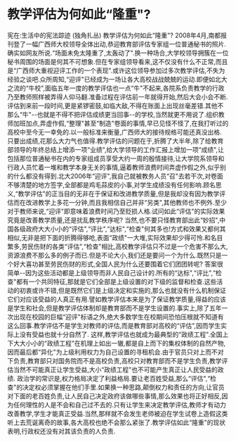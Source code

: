 # 教学评估为何如此“隆重"?

宪在:生活中的宪法踪迹 (独角扎丛)
教学评估为何如此“隆重"?
2008年4月,南都报刊登了一幅广西师大校领导全体出动,恭迎教育部评估专家组一位普通秘书的照片.确实如网友所说.“场面未免太隆重了,太轰动了".换一种场合,大学校领导拥簇在一位秘书周围的场面是何其不可想象.但在专家组领导看来,这不仅没有什么不正常,而且是“广西师大重视迎评工作的一个表现".或许这位领导参加过多次教学评估,不失为经验之谈吧.众所周知,“迎评"已经成为一场让各大高校战战兢兢的运动.即便如北大之流的“牛校",面临五年一度的教学评估也一点“牛"不起来,各院系负责教学的行政乃至教师照样被弄得人仰马翻.准备过程在评估前一年就得开始,然后大会小会不断.评估到来前一段时间,更是紧锣密鼓,如临大敌,不得在账面上出现丝毫差错.其他不那么“牛"--也就是不得不把评估成绩更当回事--的学校,当然就更不用说了.组织教师加班加点,弄虚作假,“整理"甚至“制造"卷面的事情,早已见怪不怪了,在我打听过的高校中至今无一幸免的.以一般标准来衡量,广西师大的接待规格可能还真没出格.
只要出成绩,花那么大力气也值得.教学评估的问题在于,折腾了大半年,除了给教育部领导的年终总结上增添一项“业绩",给大学领导的工作汇报上增加一项“成绩",让包括那位普通秘书在内的专家组成员享受大约一周的殷情接待,让大学院系领导和行政人员忙着一堆和教学本身无关的事情,逼着教师浪费时间弄虚作假之外,似乎别的什么都没有得到.北大2006年“迎评",我自己就被教务人员“召"去若干次,对卷面不够清楚的地方签字,全部都是鸡毛蒜皮的小事,对学生成绩没有任何影响.顾名思义,“教学评估"的正当目的无非在于保证和改进教学质量,但是我却没有因为教学评估而在改进教学上多花一分钟,而且我相信自己并非“另类",其他教师也不例外.至少对于教师来说,“迎评"即意味着浪费时间乃至贬损人格.试问如此“评估"的实际效果究竟是改善教学质量,还是扰乱教学秩序呢?
当然,也不要只怪教育部出此“妙招",中国各级政府大大小小的“评估",“评比",“达标",“检查"何其多也!方式和效果又都何其相似,无非是把下面的折腾得够呛,表面“政绩"一大堆,实际效果却少得可怜.和名目繁多,劳民伤财的各类“评估",“检查"相比,高校教学评估只不过是一个危害不那么大,资源浪费不那么多的例子而已.但是不论大小,我们还是要问一个为什么.既然只是一个好大喜功甚至劳民伤财的形式,全国人民为什么还要围着它们团团转呢?
答案很简单--因为这些活动都是上级领导而非人民自己设计的.所有的“达标",“评比",“检查"都有一个共同特征,那就是它们全部是上级设置的对下级的监督和检查.这些活动的初衷或许不错,但是既然它们是上级决定和实施的,那么也就没有什么机制保证它们对应该受益的人真正有用.譬如教学评估本来是为了保证教学质量,得益的应该是学生和社会,但是教学评估体制却是教育部而不是学生设置的.事实上,除了五年一次出现在校园的巨幅“迎评"标语之外,绝大多数学生在校期间恐怕压根就不知道有这么回事.教学评估不是学生对教师的评估,而是教育部对高校的“评估",因而学生实际上没有受益也就十分自然了.
这样,教学评估也就成为最典型的“政绩工程".全国上下大大小小的“政绩工程"在机理上如出一辙,都是自上而下的集权体制的自然产物,因而最后都“异化"为上级利用权力为自己设置的寻租机会.由于官员只对上而不对下负责,教育部只对国务院而不是高校负责,高校只对教育部而不是学生负责,教学评估当然不可能真正让学生受益,大小“政绩工程"也不可能产生真正让人民受益的政绩.
政治学的常识是,权力格局决定了利益格局.要让老百姓受益,那么“评估",“检查"的决定权必须掌握在他们手里.如果换一种思路,颠倒权力和责任的方向,让官员对下面的老百姓负责,让人民自己决定政府该做哪些事情,那么效果也将正好相反,因为任何理性的人是不会和自己过不去的.只有让学生来决定教学评估,教师才有动力改善教学,学生才能真正受益.当然,那样就不会发生老师被迫在学生试卷上造假这类听上去荒诞离奇的故事,各大高校也绝不会那么紧张了.教学评估如此“隆重"的现状表明,行政权还没有对其该负责的人负责.